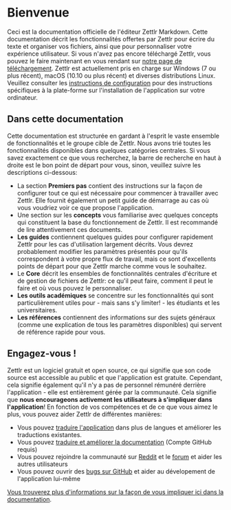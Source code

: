 # Bienvenue

Ceci est la documentation officielle de l'éditeur Zettlr Markdown. Cette documentation décrit les fonctionnalités offertes par Zettlr pour écrire du texte et organiser vos fichiers, ainsi que pour personnaliser votre expérience utilisateur. Si vous n'avez pas encore téléchargé Zettlr, vous pouvez le faire maintenant en vous rendant sur [notre page de téléchargement](https://www.zettlr.com/download). Zettlr est actuellement pris en charge sur Windows (7 ou plus récent), macOS (10.10 ou plus récent) et diverses distributions Linux. Veuillez consulter les [instructions de configuration](install.md) pour des instructions spécifiques à la plate-forme sur l'installation de l'application sur votre ordinateur.

## Dans cette documentation

Cette documentation est structurée en gardant à l'esprit le vaste ensemble de fonctionnalités et le groupe cible de Zettlr. Nous avons trié toutes les fonctionnalités disponibles dans quelques catégories centrales. Si vous savez exactement ce que vous recherchez, la barre de recherche en haut à droite est le bon point de départ pour vous, sinon, veuillez suivre les descriptions ci-dessous:

- La section **Premiers pas** contient des instructions sur la façon de configurer tout ce qui est nécessaire pour commencer à travailler avec Zettlr. Elle fournit également un petit guide de démarrage au cas où vous voudriez voir ce que propose l'application.
- Une section sur les **concepts** vous familiarise avec quelques concepts qui constituent la base du fonctionnement de Zettlr. Il est recommandé de lire attentivement ces documents.
- **Les guides** contiennent quelques guides pour configurer rapidement Zettlr pour les cas d'utilisation largement décrits. Vous devrez probablement modifier les paramètres présentés pour qu'ils correspondent à votre propre flux de travail, mais ce sont d'excellents points de départ pour que Zettlr marche comme vous le souhaitez.
- Le **Core** décrit les ensembles de fonctionnalités centrales d'écriture  et de gestion de fichiers de Zettlr: ce qu'il peut faire, comment il peut le faire et où vous pouvez le personnaliser.
- **Les outils académiques** se concentre sur les fonctionnalités qui sont particulièrement utiles pour - mais sans s'y limiter! - les étudiants et les universitaires.
- **Les références** contiennent des informations sur des sujets généraux (comme une explication de tous les paramètres disponibles) qui servent de référence rapide pour vous.

## Engagez-vous !

Zettlr est un logiciel gratuit et open source, ce qui signifie que son code source est accessible au public et que l'application est gratuite. Cependant, cela signifie également qu'il n'y a pas de personnel rémunéré derrière l'application - elle est entièrement gérée par la communauté. Cela signifie que **nous encourageons activement les utilisateurs à s'impliquer dans l'application**! En fonction de vos compétences et de ce que vous aimez le plus, vous pouvez aider Zettlr de différentes manières:

- Vous pouvez [traduire l'application](https://translate.zettlr.com/) dans plus de langues et améliorer les traductions existantes.
- Vous pouvez [traduire et améliorer la documentation](https://github.com/Zettlr/zettlr-docs/) (Compte GitHub requis)
- Vous pouvez rejoindre la communauté sur [Reddit](https://www.reddit.com/r/Zettlr/) et le [forum](https://forum.zettlr.com/) et aider les autres utilisateurs
- Vous pouvez ouvrir des [bugs sur GitHub](https://github.com/Zettlr/Zettlr/issues) et aider au dévelopement de l'application lui-même

[Vous trouverez plus d'informations sur la façon de vous impliquer ici dans la documentation](get-involved.md).